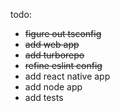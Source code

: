 todo:

- ~~figure out tsconfig~~
- ~~add web app~~
- ~~add turborepo~~
- ~~refine eslint config~~
- add react native app
- add node app
- add tests
